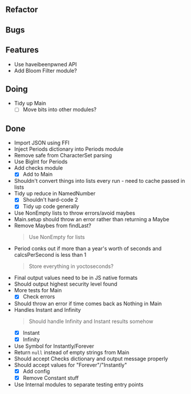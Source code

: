 ## Refactor


## Bugs


## Features

- Use haveibeenpwned API
- Add Bloom Filter module?

## Doing

- Tidy up Main
    * [ ] Move bits into other modules?

## Done

- Import JSON using FFI
- Inject Periods dictionary into Periods module
- Remove safe from CharacterSet parsing
- Use BigInt for Periods
- Add checks module
    * [x] Add to Main
- Shouldn't convert things into lists every run - need to cache passed in lists
- Tidy up reduce in NamedNumber
    * [x] Shouldn't hard-code 2
    * [x] Tidy up code generally
- Use NonEmpty lists to throw errors/avoid maybes
- Main.setup should throw an error rather than returning a Maybe
- Remove Maybes from findLast?
    > Use NonEmpty for lists
- Period conks out if more than a year's worth of seconds and calcsPerSecond is less than 1
    > Store everything in yoctoseconds?
- Final output values need to be in JS native formats
- Should output highest security level found
- More tests for Main
    * [x] Check errors
- Should throw an error if time comes back as Nothing in Main
- Handles Instant and Infinity
    > Should handle Infinity and Instant results somehow
    * [x] Instant
    * [x] Infinity
- Use Symbol for Instantly/Forever
- Return `null` instead of empty strings from Main
- Should accept Checks dictionary and output message properly
- Should accept values for "Forever"/"Instantly"
    * [x] Add config
    * [x] Remove Constant stuff
- Use Internal modules to separate testing entry points
